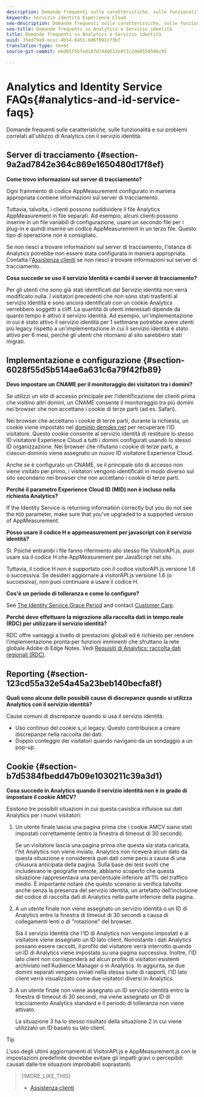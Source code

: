 ```yaml
---
description: Domande frequenti sulle caratteristiche, sulle funzionalità e sui problemi correlati all'utilizzo di Analytics con Experience Cloud Identity Service.
keywords: Servizio identità Experience Cloud
seo-description: Domande frequenti sulle caratteristiche, sulle funzionalità e sui problemi correlati all'utilizzo di Analytics con il servizio identità.
seo-title: Domande frequenti su Analytics e Servizio identità
title: Domande frequenti su Analytics e Servizio identità
uuid: 35ed79a9-eccc-4b54-8451-606f091c73b7
translation-type: tm+mt
source-git-commit: e6d65f1bfed187d7440512e8f3c2de0550506c95

---
```



# Analytics and Identity Service FAQs{#analytics-and-id-service-faqs}

Domande frequenti sulle caratteristiche, sulle funzionalità e sui problemi correlati all'utilizzo di Analytics con il servizio identità.

## Server di tracciamento {#section-9a2ad7842e364c869e1650480d17f8ef}

**Come trovo informazioni sul server di tracciamento?**

Ogni frammento di codice AppMeasurement configurato in maniera appropriata contiene informazioni sul server di tracciamento.

Tuttavia, talvolta, i clienti possono suddividere il file Analytics AppMeasurement in file separati. Ad esempio, alcuni clienti possono inserire in un file variabili di configurazione, usare un secondo file per i plug-in e quindi inserire un codice AppMeasurement in un terzo file. Questo tipo di operazione non è consigliato.

Se non riesci a trovare informazioni sul server di tracciamento, l'istanza di Analytics potrebbe non essere stata configurata in maniera appropriata. Contatta l'[Assistenza clienti](https://helpx.adobe.com/marketing-cloud/contact-support.html) se non riesci a trovare informazioni sul server di tracciamento.

**Cosa succede se uso il servizio Identità e cambi il server di tracciamento?**

Per gli utenti che sono già stati identificati dal Servizio identità non verrà modificato nulla. I visitatori precedenti che non sono stati trasferiti al servizio Identità e sono ancora identificati con un cookie Analytics verrebbero soggetti a cliff. La quantità di utenti interessati dipende da quanto tempo è attivo il servizio identità. Ad esempio, un'implementazione in cui è stato attivo il servizio identità per 1 settimane potrebbe avere utenti più legacy rispetto a un'implementazione in cui il servizio identità è stato attivo per 6 mesi, perché gli utenti che ritornano al sito sarebbero stati migrati.

## Implementazione e configurazione {#section-6028f55d5b514ae6a631c6a79f42fb89}

**Devo impostare un CNAME per il monitoraggio dei visitatori tra i domini?**

Se utilizzi un sito di accesso principale per l'identificazione dei clienti prima che visitino altri domini, un CNAME consente il monitoraggio tra più domini nei browser che non accettano i cookie di terze parti (ad es. Safari).

Nei browser che accettano i cookie di terze parti, durante la richiesta, un cookie viene impostato nel [dominio demdex.net](https://marketing.adobe.com/resources/help/en_US/aam/demdex-calls.html) per recuperare l'ID visitatore. Questo cookie consente al servizio identità di restituire lo stesso ID visitatore Experience Cloud a tutti i domini configurati usando lo stesso ID organizzazione. Nei browser che rifiutano i cookie di terze parti, a ciascun dominio viene assegnato un nuovo ID visitatore Experience Cloud.

Anche se è configurato un CNAME, se il principale sito di accesso non viene visitato per primo, i visitatori vengono identificati in modo diverso sul sito secondario nei browser che non accettano i cookie di terze parti.

**Perché il parametro Experience Cloud ID (MID) non è incluso nella richiesta Analytics?**

If the Identity Service is returning information correctly but you do not see the `MID` parameter, make sure that you've upgraded to a supported version of AppMeasurement.

**Posso usare il codice H e appmeasurement per javascript con il servizio identità?**

Sì. Poiché entrambi i file fanno riferimento allo stesso file VisitorAPI.js, puoi usare sia il codice H che AppMeasurement per JavaScript nel sito.

Tuttavia, il codice H non è supportato con il codice visitorAPI.js versione 1.6 o successiva. Se desideri aggiornare a visitorAPI.js versione 1.6 (o successiva), non puoi continuare a usare il codice H.

**Cos'è un periodo di tolleranza e come lo configuro?**

See [The Identity Service Grace Period](../reference/analytics-reference/grace-period.md) and contact [Customer Care](https://helpx.adobe.com/marketing-cloud/contact-support.html).

**Perché devo effettuare la migrazione alla raccolta dati in tempo reale (RDC) per utilizzare il servizio identità?**

RDC offre vantaggi a livello di prestazioni globali ed è richiesto per rendere l'implementazione pronta per funzioni imminenti che sfruttano la rete globale Adobe di Edge Notes. Vedi [Requisiti di Analytics: raccolta dati regionali (RDC)](../reference/requirements.md#section-7d04bb013bc84a25bae3b148bc0ca25f).

## Reporting {#section-123cd55a32e54a45a23beb140becfa8f}

**Quali sono alcune delle possibili cause di discrepanze quando si utilizza Analytics con il servizio identità?**

Cause comuni di discrepanze quando si usa il servizio identità:

* Uso continuo del cookie s_vi legacy. Questo contribuisce a creare discrepanze nella raccolta dei dati.
* Doppio conteggio dei visitatori quando navigano da un sondaggio a un pop-up.

## Cookie {#section-b7d5384fbedd47b09e1030211c39a3d1}

**Cosa succede in Analytics quando il servizio identità non è in grado di impostare il cookie AMCV?**

Esistono tre possibili situazioni in cui questa casistica influisce sui dati Analytics per i nuovi visitatori:

1. Un utente finale lascia una pagina prima che i cookie AMCV siano stati impostati correttamente (entro la finestra di timeout di 30 secondi).

   Se un visitatore lascia una pagina prima che questa sia stata caricata, l'hit Analytics non viene inviato. Analytics non riceverà alcun dato da questa situazione e considererà quei dati come persi a causa di una chiusura anticipata della pagina. Sulla base dei test svolti che includevano le geografie remote, abbiamo scoperto che questa situazione rappresentava una percentuale inferiore all'1% del traffico medio. È importante notare che questo scenario si verifica talvolta anche senza la presenza del servizio identità, un artefatto dell'inclusione del codice di raccolta dati di Analytics nella parte inferiore della pagina.

1. A un utente finale non viene assegnato un servizio identità o un ID di Analytics entro la finestra di timeout di 30 secondi a causa di collegamenti lenti o di "rotazione" del browser.

   Sia il servizio Identità che l'ID di Analytics non vengono impostati e al visitatore viene assegnato un ID lato client. Nonostante i dati Analytics possano essere raccolti, il profilo del visitatore verrà interrotto quando un ID di Analytics viene impostato su una pagina successiva. Inoltre, l'ID lato client non corrisponderà ad alcun profilo di visitatori esistenti archiviato nell'Audience Manager o in Analytics. In aggiunta, se due domini separati vengono inviati nella stessa suite di rapporti, l'ID lato client verrà visualizzato come due visitatori diversi in Analytics.

1. A un utente finale non viene assegnato un ID servizio identità entro la finestra di timeout di 30 secondi, ma viene assegnato un ID di tracciamento Analytics standard e il periodo di tolleranza non viene attivato.

   La situazione 3 ha lo stesso risultato della situazione 2 in cui viene utilizzato un ID basato su lato client.

>[!TIP]
>
>L'uso degli ultimi aggiornamenti di VisitorAPI.js e AppMeasurement.js con le impostazioni predefinite dovrebbe evitare gli impatti gravi o percepibili causati dalle tre situazioni improbabili soprastanti.

>[!MORE_LIKE_THIS]
>
>* [Assistenza clienti](https://helpx.adobe.com/marketing-cloud/contact-support.html)


